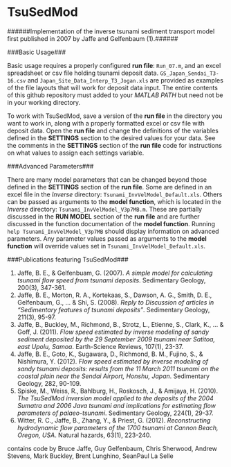 # TsuSedMod #

######Implementation of the inverse tsunami sediment transport model first published in 2007 by Jaffe and Gelfenbaum (1).######

###Basic Usage###

Basic usage requires a properly configured **run file**: `Run_07.m`, and an excel spreadsheet or csv file holding tsunami deposit data. `GS_Japan_Sendai_T3-16.csv` and `Japan_Site_Data_Interp_T3_Jogan.xls` are provided as examples of the file layouts that will work for deposit data input. The entire contents of this github repository must added to your *MATLAB PATH* but need not be in your working directory.

To work with TsuSedMod, save a version of the **run file** in the directory you want to work in, along with a properly formatted excel or csv file with deposit data. Open the **run file** and change the definitions of the variables defined in the **SETTINGS** section to the desired values for your data. See the comments in the **SETTINGS** section of the **run file** code for instructions on what values to assign each settings variable. 

###Advanced Parameters###

There are many model parameters that can be changed beyond those defined in the **SETTINGS** section of the **run file**. Some are defined in an excel file in the *Inverse* directory: `Tsunami_InvVelModel_Default.xls`. Others can be passed as arguments to the **model function**, which is located in the *Inverse* directory: `Tsunami_InvVelModel_V3p7MB.m`. These are partially discussed in the **RUN MODEL** section of the **run file** and are further discussed in the function documentation of the **model function**. Running `help Tsunami_InvVelModel_V3p7MB` should display information on advanced parameters. Any parameter values passed as arguments to the **model function** will override values set in `Tsunami_InvVelModel_Default.xls`.

###Publications featuring TsuSedMod###

1. Jaffe, B. E., & Gelfenbuam, G. (2007). *A simple model for calculating tsunami flow speed from tsunami deposits*. Sedimentary Geology, 200(3), 347-361.
2. Jaffe, B. E., Morton, R. A., Kortekaas, S., Dawson, A. G., Smith, D. E., Gelfenbaum, G., ... & Shi, S. (2008). *Reply to Discussion of articles in “Sedimentary features of tsunami deposits”*. Sedimentary Geology, 211(3), 95-97.
3. Jaffe, B., Buckley, M., Richmond, B., Strotz, L., Etienne, S., Clark, K., ... & Goff, J. (2011). *Flow speed estimated by inverse modeling of sandy sediment deposited by the 29 September 2009 tsunami near Satitoa, east Upolu, Samoa*. Earth-Science Reviews, 107(1), 23-37.
4. Jaffe, B. E., Goto, K., Sugawara, D., Richmond, B. M., Fujino, S., & Nishimura, Y. (2012). *Flow speed estimated by inverse modeling of sandy tsunami deposits: results from the 11 March 2011 tsunami on the coastal plain near the Sendai Airport, Honshu, Japan*. Sedimentary Geology, 282, 90-109.
5. Spiske, M., Weiss, R., Bahlburg, H., Roskosch, J., & Amijaya, H. (2010). *The TsuSedMod inversion model applied to the deposits of the 2004 Sumatra and 2006 Java tsunami and implications for estimating flow parameters of palaeo-tsunami*. Sedimentary Geology, 224(1), 29-37.
6. Witter, R. C., Jaffe, B., Zhang, Y., & Priest, G. (2012). *Reconstructing hydrodynamic flow parameters of the 1700 tsunami at Cannon Beach, Oregon, USA*. Natural hazards, 63(1), 223-240.

contains code by Bruce Jaffe, Guy Gelfenbaum, Chris Sherwood, Andrew Stevens, Mark Buckley, Brent Lunghino, SeanPaul La Selle
